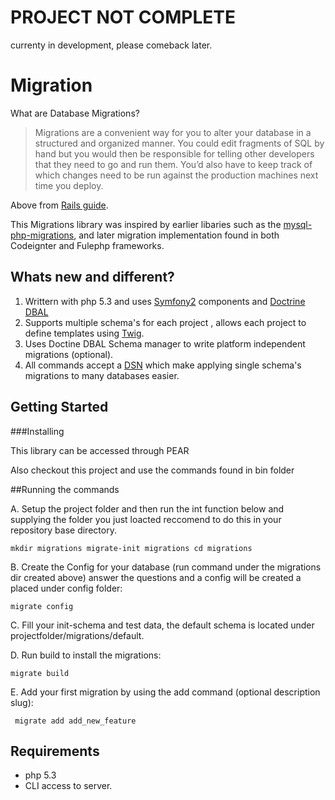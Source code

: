 
PROJECT NOT COMPLETE
==============

currenty in development, please comeback later.

Migration
===========

What are Database Migrations?

> Migrations are a convenient way for you to alter your database in a structured and organized manner.
> You could edit fragments of SQL by hand but you would then be responsible for telling other developers
> that they need to go and run them. You’d also have to keep track of which changes need to be run
> against the production machines next time you deploy.

Above from [Rails guide](http://guides.rubyonrails.org/migrations.html).


This Migrations library was inspired by earlier libaries such as the [mysql-php-migrations](https://github.com/davejkiger/mysql-php-migrations),
and later migration implementation found in both Codeignter and Fulephp frameworks.

Whats new and different?
------------------------

1. Writtern with php 5.3 and uses [Symfony2](http://symfony.com/components) components and [Doctrine DBAL](http://www.doctrine-project.org/projects/dbal.html)
2. Supports multiple schema's for each project , allows each project to define templates using [Twig](http://twig.sensiolabs.org/).
3. Uses Doctine DBAL Schema manager to write platform independent migrations (optional).
4. All commands accept a [DSN](http://en.wikipedia.org/wiki/Data_Source_Name) which make applying single schema's migrations to many databases easier.

Getting Started
---------------


###Installing

This library can be accessed through PEAR


Also checkout this project and use the commands found in bin folder

##Running the commands

A. Setup the project folder and then run the int function below and supplying the folder you just loacted reccomend to do this in your repository base directory.

<code>mkdir migrations
    migrate-init migrations
    cd migrations
</code>

B. Create the Config for your database (run command under the migrations dir created above) answer the questions and a config will be created a placed under config folder:

<code>migrate config</code>


C. Fill your init-schema and test data, the default schema is located under projectfolder/migrations/default.

D. Run build to install the migrations:

<code>migrate build</code>

E. Add your first migration by using the add command (optional description slug):

<code> migrate add add_new_feature</code>


Requirements
----------------

* php 5.3
* CLI access to server.
